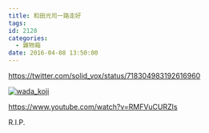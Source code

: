 ```yaml
---
title: 和田光司一路走好
tags:
id: 2128
categories:
  - 雜物箱
date: 2016-04-08 13:50:00
---
```


https://twitter.com/solid_vox/status/718304983192616960

<!--more-->

[![wada_koji](https://blog.7in0.me/wp-content/uploads/2016/04/wada_koji.jpg)](http://wadakoji.com/archives/479)

https://www.youtube.com/watch?v=RMFVuCURZIs

R.I.P.
